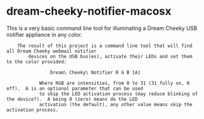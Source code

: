 dream-cheeky-notifier-macosx
============================

This is a very basic command line tool for illuminating a Dream Cheeky USB notifier appliance in any color.

        The result of this project is a command line tool that will find all Dream Cheeky webmail notifier
  			devices on the USB bus(es), activate their LEDs and set them to the color provided:

					Dream\ Cheeky\ Notifier R G B [A]

				Where RGB are intensities, from 0 to 31 (31 fully on, 0 off).  A is an optional parameter that can be used
				to skip the LED activation process (may reduce blinking of the device?).  A being 0 (zero) means do the LED
				activation (the default), any other value means skip the activation process.
